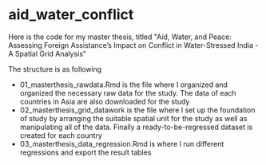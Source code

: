 # aid_water_conflict
Here is the code for my master thesis, titled "Aid, Water, and Peace: Assessing Foreign Assistance’s Impact on Conflict in Water-Stressed India - A Spatial Grid Analysis"

The structure is as following
- 01_masterthesis_rawdata.Rmd is the file where I organized and organized the necessary raw data for the study. The data of each countries in Asia are also downloaded for the study 
- 02_masterthesis_grid_datawork is the file where I set up the foundation of study by arranging the suitable spatial unit for the study as well as manipulating all of the data. Finally a ready-to-be-regressed dataset is created for each country
- 03_masterthesis_data_regression.Rmd is where I run different regressions and export the result tables
